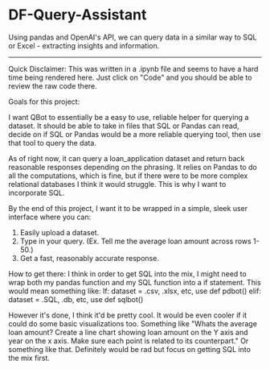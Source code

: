 # DF-Query-Assistant
Using pandas and OpenAI's API, we can query data in a similar way to SQL or Excel - extracting insights and information.

---------------------------------------------------------------------------------------------------------------------------------------
Quick Disclaimer:
This was written in a .ipynb file and seems to have a hard time being rendered here. Just click on "Code" and you should be able to review the raw code there.


Goals for this project:

I want QBot to essentially be a easy to use, reliable helper for querying a dataset. It should be able to take in files that SQL
or Pandas can read, decide on if SQL or Pandas would be a more reliable querying tool, then use that tool to query the data.

As of right now, it can query a loan_application dataset and return back reasonable responses depending on the phrasing. It
relies on Pandas to do all the computations, which is fine, but if there were to be more complex relational databases I think it
would struggle. This is why I want to incorporate SQL.

By the end of this project, I want it to be wrapped in a simple, sleek user interface where you can:
1. Easily upload a dataset.
2. Type in your query. (Ex. Tell me the average loan amount across rows 1-50.)
3. Get a fast, reasonably accurate response.


How to get there:
I think in order to get SQL into the mix, I might need to wrap both my pandas function and my SQL function into a if statement.
This would mean something like:
If:
    dataset = .csv, .xlsx, etc, use def pdbot()
elif:
    dataset = .SQL, .db, etc, use def sqlbot()

However it's done, I think it'd be pretty cool. It would be even cooler if it could do some basic visualizations too.
Something like "Whats the average loan amount? Create a line chart showing loan amount on the Y axis and year on the x axis.
    Make sure each point is related to its counterpart." 
Or something like that.
Definitely would be rad but focus on getting SQL into the mix first.

